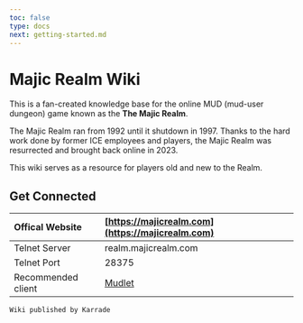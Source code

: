 ```yaml
---
toc: false
type: docs
next: getting-started.md
---
```


# Majic Realm Wiki

This is a fan-created knowledge base for the online MUD (mud-user dungeon) game known as the **The Majic Realm**.

The Majic Realm ran from 1992 until it shutdown in 1997. Thanks to the hard work done by former ICE employees and players, the Majic Realm was resurrected and brought back online in 2023.

This wiki serves as a resource for players old and new to the Realm.

## Get Connected


| Offical Website       | **[https://majicrealm.com](https://majicrealm.com)** |
| :-------------------- | :----------------------------------------------------- |
| Telnet Server      | realm.majicrealm.com                                 |
| Telnet Port        | 28375                                                |
| Recommended client  | [Mudlet](https://mudlet.org)                         |


`Wiki published by Karrade`
